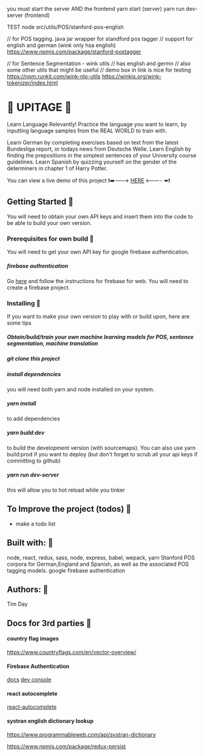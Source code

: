 you must start the server AND the frontend
yarn start (server)
yarn run dev-server (frontend)

TEST
node src/utils/POS/stanford-pos-english

// for POS tagging. java jar wrapper for standford pos tagger
// support for english and german (wink only hsa english)
https://www.npmjs.com/package/stanford-postagger

// for Sentence Segmentation - wink utils
// has english and germn
// also some other utils that might be useful
// demo box in link is nice for testing
https://npm.runkit.com/wink-nlp-utils
https://winkjs.org/wink-tokenizer/index.html

<!-- https://www.npmjs.com/package/natural#tokenizers -->



# :hamburger: UPITAGE :bento:
Learn Language Relevantly!
Practice the language you want to learn, by inputting language samples from the REAL WORLD to train with.

Learn German by completing exercises based on text from the latest Bundesliga report, or todays news from Deutsche Welle.
Learn English by finding the prepositions in the simplest sentences of your University course guidelines.
Learn Spanish by quizzing yourself on the gender of the determiners in chapter 1 of Harry Potter.

You can view a live demo of this project 
:exclamation::arrow_right:---> [HERE](https://#.herokuapp.com) <---- :arrow_left::exclamation:

## Getting Started :grapes:
You will need to obtain your own API keys and insert them into the code to be able to build your own version.

### Prerequisites for own build :chocolate_bar:
You will need to get your own API key for google firebase authentication.

##### firebase authentication
Go [here](https://firebase.google.com/docs/web/setup?authuser=0) and follow the instructions for firebase for web. You will need to create a firebase project.

### Installing :stew:
If you want to make your own version to play with or build upon, here are some tips
##### Obtain/build/train your own machine learning models for POS, sentence segmentation, machine translation

##### git clone this project

##### install dependencies
you will need both yarn and node installed on your system.

##### yarn install
to add dependencies

##### yarn build:dev
to build the development version (with sourcemaps).
You can also use yarn build:prod if you want to deploy (but don't forget to scrub all your api keys if committing to github)

##### yarn run dev-server 
this will allow you to hot reload while you tinker


## To Improve the project (todos) :watermelon:
- make a todo list

## Built with: :doughnut:
node, react, redux, sass, node, express, babel, wepack, yarn
Stanford POS corpora for German,England and Spanish, as well as the associated POS tagging models. 
google firebase authentication

## Authors: :spaghetti:
Tim Day

## Docs for 3rd parties :birthday:

#### country flag images
https://www.countryflags.com/en/vector-overview/


#### Firebase Authentication
[docs](https://firebase.google.com/docs/reference/js/)
[dev console](https://console.firebase.google.com/)

#### react autocomplete
[react-autocomplete](https://www.npmjs.com/package/react-autocomplete)

#### systran english dictionary lookup
https://www.programmableweb.com/api/systran-dictionary



https://www.npmjs.com/package/redux-persist
